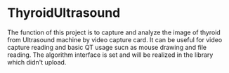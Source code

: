 # ThyroidUltrasound
The function of this project is to capture and analyze the image of thyroid from Ultrasound machine by video capture card.
It can be useful for video capture reading and basic QT usage sucn as mouse drawing and file reading.
The algorithm interface is set and will be realized in the library which didn't upload.
